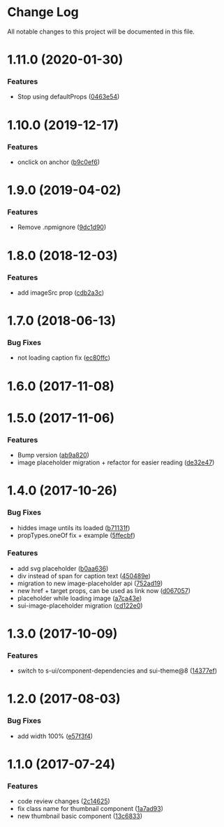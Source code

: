 # Change Log

All notable changes to this project will be documented in this file.

# 1.11.0 (2020-01-30)


### Features

* Stop using defaultProps ([0463e54](https://github.com/SUI-Components/schibsted-spain-components/commit/0463e54a804745ad50d32c4a2441b11b4569588e))



# 1.10.0 (2019-12-17)


### Features

* onclick on anchor ([b9c0ef6](https://github.com/SUI-Components/schibsted-spain-components/commit/b9c0ef6c263c33e626ac704168f416815e809df3))



# 1.9.0 (2019-04-02)


### Features

* Remove .npmignore ([9dc1d90](https://github.com/SUI-Components/schibsted-spain-components/commit/9dc1d90dfae37a3abcf058cf21c8ded777c41560))



# 1.8.0 (2018-12-03)


### Features

* add imageSrc prop ([cdb2a3c](https://github.com/SUI-Components/schibsted-spain-components/commit/cdb2a3c8d6dad037d9bbf991db9a0af48e122b53))



# 1.7.0 (2018-06-13)


### Bug Fixes

* not loading caption fix ([ec80ffc](https://github.com/SUI-Components/schibsted-spain-components/commit/ec80ffc596a9cd3f71f6783215a03f74a1cb754f))



# 1.6.0 (2017-11-08)



# 1.5.0 (2017-11-06)


### Features

* Bump version ([ab9a820](https://github.com/SUI-Components/schibsted-spain-components/commit/ab9a820fd0c2b9c04b68785ae0a854770dc8bf29))
* image placeholder migration + refactor for easier reading ([de32e47](https://github.com/SUI-Components/schibsted-spain-components/commit/de32e4739d29675b01874d794a6e9b84e93ba7f6))



# 1.4.0 (2017-10-26)


### Bug Fixes

* hiddes image untils its loaded ([b71131f](https://github.com/SUI-Components/schibsted-spain-components/commit/b71131fd4e20e3d8a4e9e1e4121629eef9109053))
* propTypes.oneOf fix + example ([5ffecbf](https://github.com/SUI-Components/schibsted-spain-components/commit/5ffecbf9d33843da48614810e3253ec2f74c3e09))


### Features

* add svg placeholder ([b0aa636](https://github.com/SUI-Components/schibsted-spain-components/commit/b0aa63687d5627303000aa81879ef13f7d2967a5))
* div instead of span for caption text ([450489e](https://github.com/SUI-Components/schibsted-spain-components/commit/450489e90c96624659ea0d3afab09edec05c1110))
* migration to new image-placeholder api ([752ad19](https://github.com/SUI-Components/schibsted-spain-components/commit/752ad197e3da03ecd5aa973cd72a537595f214db))
* new href + target props, can be used as link now ([d067057](https://github.com/SUI-Components/schibsted-spain-components/commit/d0670574753f9c9350f5292152fd702c9765002e))
* placeholder while loading image ([a7ca43e](https://github.com/SUI-Components/schibsted-spain-components/commit/a7ca43e8127e02afe62b95429506460f8ff53d9a))
* sui-image-placeholder migration ([cd122e0](https://github.com/SUI-Components/schibsted-spain-components/commit/cd122e0b97300a3e2f93537c24038a10f77e31e3))



# 1.3.0 (2017-10-09)


### Features

* switch to s-ui/component-dependencies and sui-theme@8 ([14377ef](https://github.com/SUI-Components/schibsted-spain-components/commit/14377ef3da0ea2170a7ba24048fea3c70b591e37))



# 1.2.0 (2017-08-03)


### Bug Fixes

* add width 100% ([e57f3f4](https://github.com/SUI-Components/schibsted-spain-components/commit/e57f3f40f9be225d2cbb5fd14b07d00d6e64f085))



# 1.1.0 (2017-07-24)


### Features

* code review changes ([2c14625](https://github.com/SUI-Components/schibsted-spain-components/commit/2c146257233e986b4a299501630ed6a565640fca))
* fix class name for thumbnail component ([1a7ad93](https://github.com/SUI-Components/schibsted-spain-components/commit/1a7ad934e86d2455b17de8bcb6d7fb7df710e568))
* new thumbnail basic component ([13c6833](https://github.com/SUI-Components/schibsted-spain-components/commit/13c68337d2cd790e3a19d33a57d23fe6ab73496a))



